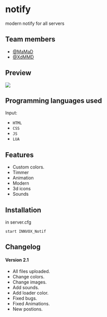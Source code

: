 # notify #
modern notify for all servers


## Team members ##
- <a href="https://github.com/Mohammadsdq" target="_blank">@MaMaD</a>
- <a href="https://github.com/MMDXd" target="_blank">@XdMMD</a>


## Preview ##
<img src="https://cdn.discordapp.com/attachments/791700554275356742/1136295593036222564/InShot_20230802_172020698.gif">


## Programming languages used ##
Input:
- `HTML`
- `CSS`
- `JS`
- `LUA`


## Features ##
- Custom colors.
- Timmer
- Animation
- Modern
- 3d icons
- Sounds


## Installation ##
in server.cfg
```
start INNVOX_Notif
```


## Changelog ##
#### Version 2.1 ####
+ All files uploaded.
+ Change colors.
+ Change images.
+ Add sounds.
+ Add loader color.
+ Fixed bugs.
+ Fixed Animations.
+ New postions.